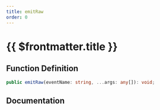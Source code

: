 ```yaml
---
title: emitRaw
order: 0
---
```


# {{ $frontmatter.title }}

## Function Definition

```ts
public emitRaw(eventName: string, ...args: any[]): void;
```

## Documentation

<!--@include: ./parts/emitRaw.md-->
